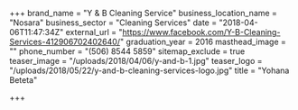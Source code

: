 +++
brand_name = "Y & B Cleaning Service"
business_location_name = "Nosara"
business_sector = "Cleaning Services"
date = "2018-04-06T11:47:34Z"
external_url = "https://www.facebook.com/Y-B-Cleaning-Services-412906702402640/"
graduation_year = 2016
masthead_image = ""
phone_number = "(506) 8544 5859"
sitemap_exclude = true
teaser_image = "/uploads/2018/04/06/y-and-b-1.jpg"
teaser_logo = "/uploads/2018/05/22/y-and-b-cleaning-services-logo.jpg"
title = "Yohana Beteta"

+++
